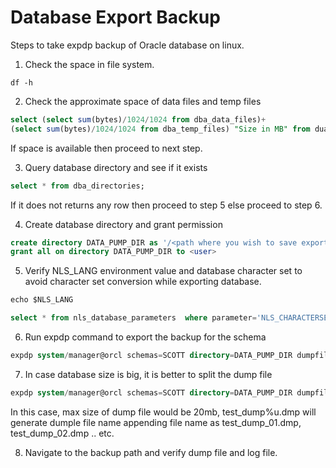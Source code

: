 # Database Export Backup

Steps to take expdp backup of Oracle database on linux.  

1.  Check the space in file system.  
```shell
df -h
```

2.  Check the approximate space of data files and temp files  
```sql
select (select sum(bytes)/1024/1024 from dba_data_files)+
(select sum(bytes)/1024/1024 from dba_temp_files) "Size in MB" from dual;
```
If space is available then proceed to next step.  

3.  Query database directory and see if it exists  
```sql
select * from dba_directories;
```
If it does not returns any row then proceed to step 5 else proceed to step 6.  

4.  Create database directory and grant permission  
```sql
create directory DATA_PUMP_DIR as '/<path where you wish to save export file>'  
grant all on directory DATA_PUMP_DIR to <user>  
```

5.  Verify NLS_LANG environment value and database character set to avoid character set conversion while exporting database.  
```sql
echo $NLS_LANG

select * from nls_database_parameters  where parameter='NLS_CHARACTERSET';
```

6.  Run expdp command to export the backup for the schema  
```sql
expdp system/manager@orcl schemas=SCOTT directory=DATA_PUMP_DIR dumpfile=SCOTT.dmp logfile=expdpSCOTT.log
```

7. In case database size is big, it is better to split the dump file
```sql
expdp system/manager@orcl schemas=SCOTT directory=DATA_PUMP_DIR dumpfile=test_dump%u.dmp filesize=20m logfile=expdpSCOTT.log
```
In this case, max size of dump file would be 20mb, test_dump%u.dmp will generate dumple file name appending file name as test_dump_01.dmp, test_dump_02.dmp .. etc.  

8.  Navigate to the backup path and verify dump file and log file.  
